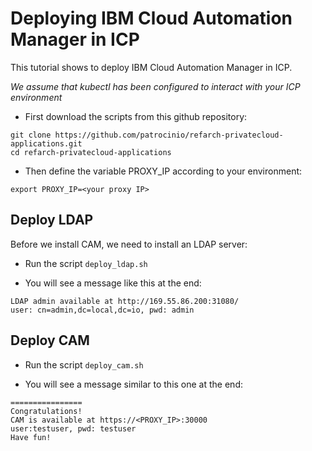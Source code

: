 # Deploying IBM Cloud Automation Manager in ICP

This tutorial shows to deploy IBM Cloud Automation Manager in ICP.

*We assume that kubectl has been configured to interact with your ICP environment*

* First download the scripts from this github repository:

```
git clone https://github.com/patrocinio/refarch-privatecloud-applications.git
cd refarch-privatecloud-applications
```

* Then define the variable PROXY_IP according to your environment:

```
export PROXY_IP=<your proxy IP>
```

## Deploy LDAP

Before we install CAM, we need to install an LDAP server:

* Run the script `deploy_ldap.sh`

* You will see a message like this at the end:

```
LDAP admin available at http://169.55.86.200:31080/
user: cn=admin,dc=local,dc=io, pwd: admin
```

## Deploy CAM

* Run the script `deploy_cam.sh`

* You will see a message similar to this one at the end:

```
================
Congratulations!
CAM is available at https://<PROXY_IP>:30000
user:testuser, pwd: testuser
Have fun!
```




